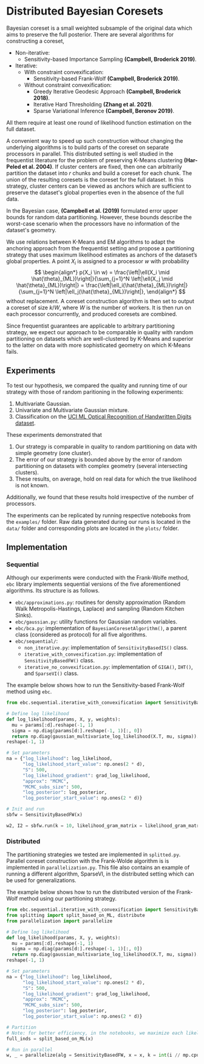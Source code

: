 # Distributed Bayesian Coresets

Bayesian coreset is a small weighted subsample of the original data which aims to preserve the full posterior. There are several algorithms for constructing a coreset,
- Non-iterative: 
  - Sensitivity-based Importance Sampling **(Campbell, Broderick 2019)**.
- Iterative:
  - With constraint convexification: 
    - Sensitivity-based Frank-Wolf **(Campbell, Broderick 2019)**.
  - Without constraint convexification: 
    - Greedy Iterative Geodesic Approach **(Campbell, Broderick 2018)**.
    - Iterative Hard Thresholding **(Zhang et al. 2021)**.
    - Sparse Variational Inference **(Campbell, Beronov 2019)**.

All them require at least one round of likelihood function estimation on the full dataset.

A convenient way to speed up such construction without changing the underlying algorithms is to build parts of the coreset on separate processors in parallel. This distributed setting is well studied in the frequentist literature for the problem of preserving K-Means clustering **(Har-Peled et al. 2004)**. If cluster centers are fixed, then one can arbitrarily partition the dataset into $r$ chunks and build a coreset for each chunk. The union of the resulting coresets is the coreset for the full dataset. In this strategy, cluster centers can be viewed as anchors which are sufficient to preserve the dataset's global properties even in the absence of the full data.

In the Bayesian case, **(Campbell et al. (2019)** formulated error upper bounds for random data partitioning. However, these bounds describe the worst-case scenario when the processors have no information of the dataset's geometry. 

We use relations between K-Means and EM algorithms to adapt the anchoring approach from the frequentist setting and propose a partitioning strategy that uses maximum likelihood estimates as anchors of the dataset’s global properties. A point $X_i$ is assigned to a processor $w$ with probability
$$
  \begin{align*}
    p(X_i \in w) = \frac{\left|\ell(X_i \mid \hat{\theta}_{ML})\right|}{\sum_{j=1}^N \left|\ell(X_j \mid \hat{\theta}_{ML})\right|} = \frac{\left|\ell_i(\hat{\theta}_{ML})\right|}{\sum_{j=1}^N \left|\ell_j(\hat{\theta}_{ML})\right|},
  \end{align*}
$$
without replacement. A coreset construction algorithm is then set to output a coreset of size $k / W$, where $W$ is the number of workers. It is then run on each processor concurrently, and produced coresets are combined.

Since frequentist guarantees are applicable to arbitrary partitioning strategy, we expect our approach to be comparable in quality with random partitioning on datasets which are well-clustered by K-Means and superior to the latter on data with more sophisticated geometry on which K-Means fails.

## Experiments

To test our hypothesis, we compared the quality and running time of our strategy with those of random paritioning in the following experiments:
1. Multivariate Gaussian.
2. Univariate and Multivariate Gaussian mixture.
3. Classification on the [UCI ML Optical Recognition of Handwritten Digits dataset](https://archive.ics.uci.edu/dataset/80/optical+recognition+of+handwritten+digits).

These experiments demonstrated that 
1. Our strategy is comparable in quality to random partitioning on data with simple geometry (one cluster).
2. The error of our strategy is bounded above by the error of random partitioning on datasets with complex geometry (several intersecting clusters).
3. These results, on average, hold on real data for which the true likelihood is not known.

Additionally, we found that these results hold irrespective of the number of processors.

The experiments can be replicated by running respective notebooks from the `examples/` folder. Raw data generated during our runs is located in the `data/` folder and corresponding plots are  located in the `plots/` folder.

## Implementation

### Sequential

Although our experiments were conducted with the Frank-Wolfe method, `ebc` library implements sequential versions of the five aforementioned algorithms. Its structure is as follows.
- `ebc/approximations.py`: routines for density approximation (Random Walk Metropolis-Hastings, Laplace) and sampling (Random Kitchen Sinks).
- `ebc/gaussian.py`: utility functions for Gaussian random variables. 
- `ebc/bca.py`: implementation of `BayesianCoresetAlgorithm()`, a parent class (considered as protocol) for all five algorithms.
- `ebc/sequential/`:
  - `non_iterative.py`: implementation of `SensitivityBasedIS()` class.
  - `iterative_with_convexification.py`: implementation of `SensitivityBasedFW()` class.
  - `iterative_no_convexification.py`: implementation of `GIGA()`, `IHT()`, and `SparseVI()` class.

The example below shows how to run the Sensitivity-based Frank-Wolf method using `ebc`.
``` python
from ebc.sequential.iterative_with_convexification import SensitivityBasedFW

# Define log likelihood
def log_likelihood(params, X, y, weights):
  mu = params[:d].reshape(-1, 1)
  sigma = np.diag(params[d:].reshape(-1, 1)[:, 0])
  return np.diag(gaussian_multivariate_log_likelihood(X.T, mu, sigma)).
reshape(-1, 1)

# Set parameters
na = {"log_likelihood": log_likelihood, 
      "log_likelihood_start_value": np.ones(2 * d), 
      "S": 500,
      "log_likelihood_gradient": grad_log_likelihood, 
      "approx": "MCMC",
      "MCMC_subs_size": 500,
      "log_posterior": log_posterior, 
      "log_posterior_start_value": np.ones(2 * d)}

# Init and run
sbfw = SensitivityBasedFW(x)

w2, I2 = sbfw.run(k = 10, likelihood_gram_matrix = likelihood_gram_matrix, norm = "2", norm_attributes = na)
```

### Distributed

The partitioning strategies we tested are implemented in `splitted.py`. Parallel coreset construction with the Frank-Wolde algorithm is is implemented in `parallelization.py`. This file also contains an example of running a different algorithm, SparseVI, in the distributed setting which can be used for generalizations. 

The example below shows how to run the distributed version of the Frank-Wolf method using our partitioning strategy.
``` python
from ebc.sequential.iterative_with_convexification import SensitivityBasedFW
from splitting import split_based_on_ML, distribute
from parallelization import parallelize

# Define log likelihood
def log_likelihood(params, X, y, weights):
  mu = params[:d].reshape(-1, 1)
  sigma = np.diag(params[d:].reshape(-1, 1)[:, 0])
  return np.diag(gaussian_multivariate_log_likelihood(X.T, mu, sigma)).
reshape(-1, 1)

# Set parameters
na = {"log_likelihood": log_likelihood, 
      "log_likelihood_start_value": np.ones(2 * d), 
      "S": 500,
      "log_likelihood_gradient": grad_log_likelihood, 
      "approx": "MCMC",
      "MCMC_subs_size": 500,
      "log_posterior": log_posterior, 
      "log_posterior_start_value": np.ones(2 * d)}

# Partition
# Note: for better efficiency, in the notebooks, we maximize each likelihood explicitly as opposed to running general likelihood optimization
full_inds = split_based_on_ML(x)

# Run in parallel
w, _ = parallelize(alg = SensitivityBasedFW, x = x, k = int(i // mp.cpu_count()), norm = "2", na = na, distributed_indices = full_inds)
```

